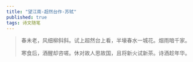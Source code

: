 ```yaml
---
title: "望江南-超然台作-苏轼"
published: true
tags: 诗文随笔
---
```


> 春未老，风细柳斜斜。试上超然台上看，半壕春水一城花。烟雨暗千家。
>
> 寒食后，酒醒却咨嗟。休对故人思故国，且将新火试新茶。诗酒趁年华。
